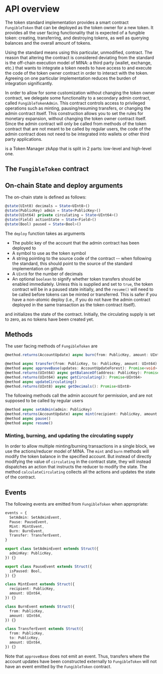 # API overview

The token standard implementation provides a smart contract `FungibleToken` that can be deployed as
the token owner for a new token. It provides all the user facing functionality that is expected of a
fungible token: creating, transferring, and destroying tokens, as well as querying balances and the
overall amount of tokens.

Using the standard means using this particular, unmodified, contract. The reason that altering the
contract is considered deviating from the standard is the off-chain execution model of MINA: a third
party (wallet, exchange, etc.) that wants to integrate a token needs to have access to and execute
the code of the token owner contract in order to interact with the token. Agreeing on one particular
implementation reduces the burden of integration significantly.

In order to allow for some customization without changing the token owner contract, we delegate some
functionality to a secondary admin contract, called `FungibleTokenAdmin`. This contract controls
access to privileged operations such as minting, pausing/resuming transfers, or changing the admin
contract itself. This construction allows you to set the rules for monetary expansion, without
changing the token owner contract itself. Since the admin contract will only be called from methods
of the token contract that are not meant to be called by regular users, the code of the admin
contract does not need to be integrated into wallets or other third party applications.

is a Token Manager zkApp that is split in 2 parts: low-level and high-level one.

## The `FungibleToken` contract

## On-chain State and deploy arguments

The on-chain state is defined as follows:

```ts
@state(UInt8) decimals = State<UInt8>()
@state(PublicKey) admin = State<PublicKey>()
@state(UInt64) private circulating = State<UInt64>()
@state(Field) actionState = State<Field>()
@state(Bool) paused = State<Bool>()
```

The `deploy` function takes as arguments

- The public key of the account that the admin contract has been deployed to
- A symbol to use as the token symbol
- A string pointing to the source code of the contract -- when following the standard, this should
  point to the source of the standard implementation on github
- A `UInt8` for the number of decimals
- An optional `boolean` to signify whether token transfers should be enabled immediately. Unless
  this is supplied and set to `true`, the token contract will be in a paused state initially, and
  the `resume()` will need to be called before tokens can be minted or transferred. This is safer if
  you have a non-atomic deploy (i.e., if you do not have the admin contract deployed in the same
  transaction as the token contract itself).

and initializes the state of the contract. Initially, the circulating supply is set to zero, as no
tokens have been created yet.

## Methods

The user facing methods of `FungibleToken` are

```ts
@method.returns(AccountUpdate) async burn(from: PublicKey, amount: UInt64): Promise<AccountUpdate>

@method async transfer(from: PublicKey, to: PublicKey, amount: UInt64)
@method async approveBase(updates: AccountUpdateForest): Promise<void>
@method.returns(UInt64) async getBalanceOf(address: PublicKey): Promise<UInt64>
@method.returns(UInt64) async getCirculating(): Promise<UInt64>
@method async updateCirculating()
@method.returns(UInt8) async getDecimals(): Promise<UInt8>
```

The following methods call the admin account for permission, and are not supposed to be called by
regular users

```ts
@method async setAdmin(admin: PublicKey)
@method.returns(AccountUpdate) async mint(recipient: PublicKey, amount: UInt64): Promise<AccountUpdate>
@method async pause()
@method async resume()
```

### Minting, burning, and updating the circulating supply

In order to allow multiple minting/burning transactions in a single block, we use the
actions/reducer model of MINA. The `mint` and `burn` methods will modify the token balance in the
specified account. But instead of directly modifying the value of `circulating` in the contract
state, they will instead dispatches an action that instructs the reducer to modify the state. The
method `calculateCirculating` collects all the actions and updates the state of the contract.

## Events

The following events are emitted from `FungibleToken` when appropriate:

```ts
events = {
  SetAdmin: SetAdminEvent,
  Pause: PauseEvent,
  Mint: MintEvent,
  Burn: BurnEvent,
  Transfer: TransferEvent,
}

export class SetAdminEvent extends Struct({
  adminKey: PublicKey,
}) {}

export class PauseEvent extends Struct({
  isPaused: Bool,
}) {}

class MintEvent extends Struct({
  recipient: PublicKey,
  amount: UInt64,
}) {}

class BurnEvent extends Struct({
  from: PublicKey,
  amount: UInt64,
}) {}

class TransferEvent extends Struct({
  from: PublicKey,
  to: PublicKey,
  amount: UInt64,
}) {}
```

Note that `approveBase` does not emit an event. Thus, transfers where the account updates have been
constructed externally to `FungibleToken` will not have an event emitted by the `FungibleToken`
contract.
